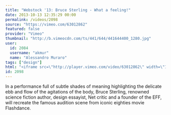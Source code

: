 ```yaml
---
title: "Webstock '13: Bruce Sterling - What a feeling!"
date: 2013-10-13 12:35:29 00:00
permalink: /videos/2098
source: "https://vimeo.com/63012862"
featured: false
provider: "Vimeo"
thumbnail: "http://b.vimeocdn.com/ts/441/644/441644400_1280.jpg"
user:
  id: 2084
  username: "akmur"
  name: "Alessandro Muraro"
tags: ["design"]
html: "<iframe src=\"http://player.vimeo.com/video/63012862\" width=\"1280\" height=\"720\" frameborder=\"0\" webkitallowfullscreen mozallowfullscreen allowfullscreen></iframe>"
id: 2098
---
```


In a performance full of subtle shades of meaning highlighting the delicate ebb and flow of the agitations of the body, Bruce Sterling, renowned science fiction author, design essayist, Net critic and a founder of the EFF, will recreate the famous audition scene from iconic eighties movie Flashdance.